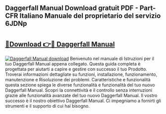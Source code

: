 ## Daggerfall Manual Download gratuit PDF - Part-CFR Italiano Manuale del proprietario del servizio 6JDNp

# <h2><a href="http://dfduu7p.blite.top/?on=Daggerfall+Manual">🔗Download 👉🔴 Daggerfall Manual</a></h2>

[![Daggerfall Manual download](https://i.imgur.com/lujVjoI.png)](http://dfduu7p.blite.top/?on=Daggerfall+Manual)
Benvenuto nel manuale di Istruzioni per il tuo Daggerfall Manual appena collegato. Questa guida completa è progettata per aiutarti a capire e gestire con successo il tuo Prodotto. Troverai informazioni dettagliate su funzioni, installazione, funzionamento, manutenzione e Risoluzione dei problemi. Caratteristiche e funzionalità questa sezione spiega le diverse funzionalità e funzionalità del tuo nuovo Daggerfall Manual. Scopri la connettività e il controllo senza interruzioni grazie alle funzionalità avanzate del tuo nuovo Daggerfall Manual. Il vostro successo è il nostro obiettivo Daggerfall Manual. Ci impegniamo a fornirti gli strumenti e il supporto di cui hai bisogno.
